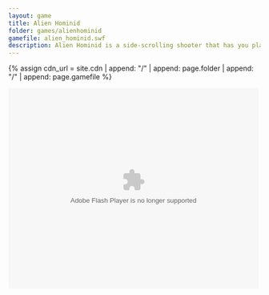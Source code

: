```yaml
---
layout: game
title: Alien Hominid
folder: games/alienhominid
gamefile: alien_hominid.swf
description: Alien Hominid is a side-scrolling shooter that has you playing as an alien that has crash landed on Earth and must fight off the FBI and other enemies to get back to his home planet.
---
```


{% assign cdn_url = site.cdn | append: "/" | append: page.folder | append: "/" | append: page.gamefile %}

<embed src="{{ cdn_url }}" flashvars="" base="" quality="high" allowscriptaccess="always" allowfullscreen="true" wmode="window" width="500" height="400" type="application/x-shockwave-flash" pluginspage="http://www.macromedia.com/go/getflashplayer">
